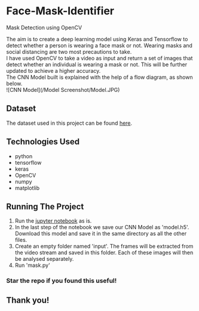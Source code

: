 # Face-Mask-Identifier
Mask Detection using OpenCV

The aim is to create a deep learning model using Keras and Tensorflow to detect whether a person is wearing a face mask or not. Wearing masks and social distancing are two most precautions to take.  
I have used OpenCV to take a video as input and return a set of images that detect whether an individual is wearing a mask or not. This will be further updated to achieve a higher accuracy.  
The CNN Model built is explained with the help of a flow diagram, as shown below.  
![CNN Model](/Model Screenshot/Model.JPG)

## Dataset
The dataset used in this project can be found [here](https://www.kaggle.com/prithwirajmitra/covid-face-mask-detection-dataset). 

## Technologies Used 
* python
* tensorflow
* keras
* OpenCV
* numpy 
* matplotlib

## Running The Project
1) Run the [jupyter notebook](https://github.com/taarusshwd/Face-Mask-Identifier/blob/main/COVID_Mask_Detection.ipynb) as is. 
2) In the last step of the notebook we save our CNN Model as 'model.h5'. Download this model and save it in the same directory as all the other files. 
3) Create an empty folder named 'input'. The frames will be extracted from the video stream and saved in this folder. Each of these images will then be analysed separately. 
4) Run 'mask.py'

### Star the repo if you found this useful! 

## Thank you!
